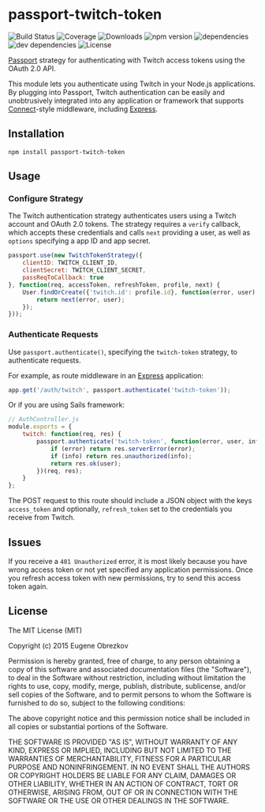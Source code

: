 # passport-twitch-token

![Build Status](https://img.shields.io/travis/ghaiklor/passport-twitch-token.svg) ![Coverage](https://img.shields.io/coveralls/ghaiklor/passport-twitch-token.svg) ![Downloads](https://img.shields.io/npm/dm/passport-twitch-token.svg) ![npm version](https://img.shields.io/npm/v/passport-twitch-token.svg) ![dependencies](https://img.shields.io/david/ghaiklor/passport-twitch-token.svg) ![dev dependencies](https://img.shields.io/david/dev/ghaiklor/passport-twitch-token.svg) ![License](https://img.shields.io/npm/l/passport-twitch-token.svg)

[Passport](http://passportjs.org/) strategy for authenticating with Twitch access tokens using the OAuth 2.0 API.

This module lets you authenticate using Twitch in your Node.js applications.
By plugging into Passport, Twitch authentication can be easily and unobtrusively integrated into any application or framework that supports [Connect](http://www.senchalabs.org/connect/)-style middleware, including [Express](http://expressjs.com/).

## Installation

```shell
npm install passport-twitch-token
```

## Usage

### Configure Strategy

The Twitch authentication strategy authenticates users using a Twitch account and OAuth 2.0 tokens.
The strategy requires a `verify` callback, which accepts these credentials and calls `next` providing a user, as well as `options` specifying a app ID and app secret.

```javascript
passport.use(new TwitchTokenStrategy({
    clientID: TWITCH_CLIENT_ID,
    clientSecret: TWITCH_CLIENT_SECRET,
    passReqToCallback: true
}, function(req, accessToken, refreshToken, profile, next) {
    User.findOrCreate({'twitch.id': profile.id}, function(error, user) {
        return next(error, user);
    });
}));
```

### Authenticate Requests

Use `passport.authenticate()`, specifying the `twitch-token` strategy, to authenticate requests.

For example, as route middleware in an [Express](http://expressjs.com/) application:

```javascript
app.get('/auth/twitch', passport.authenticate('twitch-token'));
```

Or if you are using Sails framework:

```javascript
// AuthController.js
module.exports = {
    twitch: function(req, res) {
        passport.authenticate('twitch-token', function(error, user, info) {
            if (error) return res.serverError(error);
            if (info) return res.unauthorized(info);
            return res.ok(user);
        })(req, res);
    }
};
```

The POST request to this route should include a JSON object with the keys `access_token` and optionally, `refresh_token` set to the credentials you receive from Twitch.

## Issues

If you receive a `401 Unauthorized` error, it is most likely because you have wrong access token or not yet specified any application permissions.
Once you refresh access token with new permissions, try to send this access token again.

## License

The MIT License (MIT)

Copyright (c) 2015 Eugene Obrezkov

Permission is hereby granted, free of charge, to any person obtaining a copy
of this software and associated documentation files (the "Software"), to deal
in the Software without restriction, including without limitation the rights
to use, copy, modify, merge, publish, distribute, sublicense, and/or sell
copies of the Software, and to permit persons to whom the Software is
furnished to do so, subject to the following conditions:

The above copyright notice and this permission notice shall be included in all
copies or substantial portions of the Software.

THE SOFTWARE IS PROVIDED "AS IS", WITHOUT WARRANTY OF ANY KIND, EXPRESS OR
IMPLIED, INCLUDING BUT NOT LIMITED TO THE WARRANTIES OF MERCHANTABILITY,
FITNESS FOR A PARTICULAR PURPOSE AND NONINFRINGEMENT. IN NO EVENT SHALL THE
AUTHORS OR COPYRIGHT HOLDERS BE LIABLE FOR ANY CLAIM, DAMAGES OR OTHER
LIABILITY, WHETHER IN AN ACTION OF CONTRACT, TORT OR OTHERWISE, ARISING FROM,
OUT OF OR IN CONNECTION WITH THE SOFTWARE OR THE USE OR OTHER DEALINGS IN THE
SOFTWARE.
